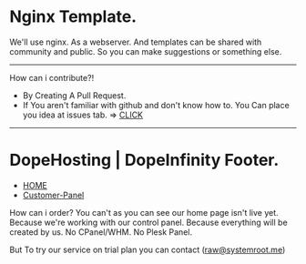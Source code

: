 # Nginx Template.

We'll use nginx. As a webserver. And templates can be shared with community and public. So you can make suggestions or something else.


---

How can i contribute?!

* By Creating A Pull Request.
* If You aren't familiar with github and don't know how to. You Can place you idea at issues tab. => [CLICK](https://github.com/DopeHosting/nginx/issues/new)

---


# DopeHosting | DopeInfinity Footer.

* [HOME](http://dopehosting.com/)
* [Customer-Panel](https://dopeinfinity.io/)

How can i order? You can't as you can see our home page isn't live yet. Because we're working with our control panel. Because everything will be created by us. No CPanel/WHM. No Plesk Panel.

But To try our service on trial plan you can contact (raw@systemroot.me)
